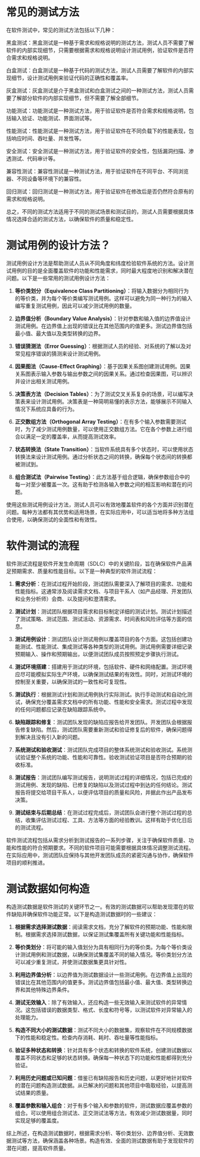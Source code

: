 # 常见的测试方法
在软件测试中，常见的测试方法包括以下几种：

黑盒测试：黑盒测试是一种基于需求和规格说明的测试方法，测试人员不需要了解软件的内部实现细节，只需要根据需求和规格说明设计测试用例，验证软件是否符合需求和规格说明。

白盒测试：白盒测试是一种基于代码的测试方法，测试人员需要了解软件的内部实现细节，设计测试用例来验证代码的正确性和覆盖率。

灰盒测试：灰盒测试是介于黑盒测试和白盒测试之间的一种测试方法，测试人员需要了解部分软件的内部实现细节，但不需要了解全部细节。

功能测试：功能测试是一种测试方法，用于验证软件是否符合需求和规格说明，包括输入验证、功能测试、界面测试等。

性能测试：性能测试是一种测试方法，用于验证软件在不同负载下的性能表现，包括响应时间、吞吐量、并发性等。

安全测试：安全测试是一种测试方法，用于验证软件的安全性，包括漏洞扫描、渗透测试、代码审计等。

兼容性测试：兼容性测试是一种测试方法，用于验证软件在不同平台、不同浏览器、不同设备等环境下的兼容性。

回归测试：回归测试是一种测试方法，用于验证软件在修改后是否仍然符合原有的需求和规格说明。

总之，不同的测试方法适用于不同的测试场景和测试目的，测试人员需要根据具体情况选择合适的测试方法，以确保软件的质量和稳定性。

# 测试用例的设计方法？
测试用例设计方法是帮助测试人员从不同角度和纬度检验软件系统的方法。设计测试用例的目的是全面覆盖软件的功能和性能需求，同时最大程度地识别和解决潜在问题。以下是一些常用的测试用例设计方法：

1. **等价类划分（Equivalence Class Partitioning）**：将输入数据分为相同行为的等价类，并为每个等价类编写测试用例。这样可以避免为同一种行为的输入编写重复测试用例，因此可以减少测试用例的数量。

2. **边界值分析（Boundary Value Analysis）**：针对参数和输入值的边界值设计测试用例。在边界值上出现的错误比在其他范围内的值更多。测试边界值包括最小值、最大值以及类型转换的边界。

3. **错误猜测法（Error Guessing）**：根据测试人员的经验、对系统的了解以及对常见程序错误的猜测来设计测试用例。

4. **因果图法（Cause-Effect Graphing）**：基于因果关系图创建测试用例。因果关系图表示输入参数与输出参数之间的因果关系。通过检查因果图，可以辨识并设计出相关测试用例。

5. **决策表方法（Decision Tables）**：为了测试交叉关系复杂的场景，可以编写决策表来设计测试用例。决策表是一种简明易懂的表示方法，能够展示不同输入情况下系统应具备的行为。

6. **正交数组方法（Orthogonal Array Testing）**：在有多个输入参数需要测试时，为了减少测试用例数量，可以使用正交数组方法。它在各个参数上进行组合以满足一定的覆盖率，从而提高测试效率。

7. **状态转换法（State Transition）**：当软件系统具有多个状态时，可以使用状态转换法来设计测试用例。通过分析状态之间的转换，确保每个状态间的转换都被测试到。

8. **组合测试法（Pairwise Testing）**：此方法基于组合逻辑，确保参数组合中的每一对至少被覆盖一次。这有助于检测各输入参数之间的相互影响和潜在的问题。

使用这些测试用例设计方法，测试人员可以有效地覆盖软件的各个方面并识别潜在问题。每种方法都有其优势和适用场景，在实际应用中，可以适当地将多种方法组合使用，以确保测试的全面性和有效性。

# 软件测试的流程
软件测试流程是软件开发生命周期（SDLC）中的关键阶段，旨在确保软件产品满足预期需求、质量和性能目标。以下是一种典型的软件测试流程：

1. **需求分析**：在测试过程开始阶段，测试团队需要深入了解项目的需求、功能和性能指标。这通常涉及阅读需求文档、与项目干系人（如产品经理、开发团队和业务分析师）会商、以及提问和澄清需求。

2. **测试计划**：测试团队根据项目需求和目标制定详细的测试计划。测试计划描述了测试策略、测试范围、测试活动、资源需求、时间表和风险评估等方面的信息。

3. **测试用例设计**：测试团队设计测试用例以覆盖项目的各个方面。这包括创建功能测试、性能测试、集成测试等各种类型的测试用例。测试用例需要详细记录预期输入、操作和预期输出，以便测试团队成员按照预定步骤执行测试。

4. **测试环境搭建**：搭建用于测试的环境，包括软件、硬件和网络配置。测试环境应尽可能模拟实际生产环境，以确保测试结果的有效性。同时，对测试环境的控制至关重要，以确保测试的一致性和可复现性。

5. **测试执行**：根据测试计划和测试用例执行实际测试。执行手动测试和自动化测试，确保充分覆盖需求文档中的所有功能、性能和安全需求。测试过程中发现的任何问题都应记录在缺陷跟踪系统中。

6. **缺陷跟踪和修复**：测试团队发现的缺陷应报告给开发团队。开发团队会根据报告修复缺陷。然后，测试团队需要重新测试和验证修复后的软件，确保问题得到解决且没有引入新的问题。

7. **系统测试和验收测试**：测试团队完成项目的整体系统测试和验收测试。系统测试验证整个系统的功能、性能和可靠性。验收测试验证项目是否符合预期的验收标准。

8. **测试报告**：测试团队编写测试报告，说明测试过程的详细情况，包括已完成的测试用例、发现的缺陷、已修复的缺陷以及测试过程中到达的任何结论。测试报告将提交给项目干系人，以便评估项目的质量和风险，并据此作出产品发布决策。

9. **测试结束与后期总结**：在测试过程完成后，测试团队会进行整个测试过程的总结，收集评估测试过程、工具、方法等方面的经验教训。这样有助于优化日后的测试流程。

软件测试流程包括从需求分析到测试报告的一系列步骤，关注于确保软件质量、功能和性能的符合预期要求。不同的软件项目可能需要根据具体情况调整测试流程。在实际应用中，测试团队应保持与其他开发团队成员的紧密沟通与协作，确保软件项目的顺利推进。

# 测试数据如何构造
构造测试数据是软件测试的关键环节之一。有效的测试数据可以帮助发现潜在的软件缺陷并确保软件功能正常。以下是构造测试数据时的一些建议：

1. **根据需求选择测试数据**：阅读需求文档，充分了解软件的预期功能、性能和限制。根据需求选择测试数据，以保证测试集覆盖所有关键功能和性能指标。

2. **等价类划分**：将可能的输入值划分为具有相同行为的等价类。为每个等价类设计测试用例和测试数据，以确保测试集覆盖不同的输入情况。等价类划分方法可以减少重复测试，并使测试数据集更具针对性。

3. **利用边界值分析**：以边界值为测试数据设计一些测试用例。在边界值上出现的错误比在其他范围内的值更多。测试边界值包括最小值、最大值、类型转换边界和其他特殊边界条件。

4. **测试无效输入**：除了有效输入，还应构造一些无效输入来测试软件的异常情况。这包括错误的数据类型、格式、长度和符号等，以测试软件对异常输入的处理能力。

5. **构造不同大小的测试数据**：测试不同大小的数据集，观察软件在不同规模数据下的性能和稳定性。检查内存消耗、耗时、吞吐量等性能指标。

6. **验证多种状态和转换**：针对具有多个状态和转换的软件系统，创建测试数据以覆盖不同状态和足够的状态转换。确保每一种状态下的功能和性能都得到充分验证。

7. **利用历史问题或已知问题**：借鉴已有缺陷报告和历史问题，以更好地针对软件的潜在问题构造测试数据。从已解决的问题和其他项目中吸取经验，以提高测试结果的质量。

8. **覆盖参数和输入组合**：对于有多个输入和参数的软件，测试数据应覆盖参数的组合。可以使用组合测试法、正交测试法等方法，有效减少测试数据量，同时实现足够的覆盖度。

综上所述，在构造测试数据时，根据需求分析、等价类划分、边界值分析、无效数据测试等方法，确保涵盖各种场景。构造有效、全面的测试数据有助于发现软件的潜在问题，提高软件质量。

